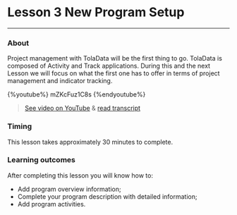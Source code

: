 # Lesson 3 New Program Setup

---

### About

Project management with TolaData will be the first thing to go. TolaData is composed of Activity and Track applications. During this and the next Lesson we will focus on what the first one has to offer in terms of project management and indicator tracking. 

{%youtube%} mZKcFuz1C8s {%endyoutube%}  
> [See video on YouTube](https://www.youtube.com/embed/mZKcFuz1C8s?rel=0) & [read transcript](https://docs.google.com/document/d/1DCaeMviBwSO5hGSfeh6Y9McPI6D1dzxJyDs5kKa4wug/edit#heading=h.spmvu8gr4xb2)

### Timing

This lesson takes approximately 30 minutes to complete.

### Learning outcomes

After completing this lesson you will know how to:

* Add program overview information;
* Complete your program description with detailed information;
* Add program activities.

## 

## 



